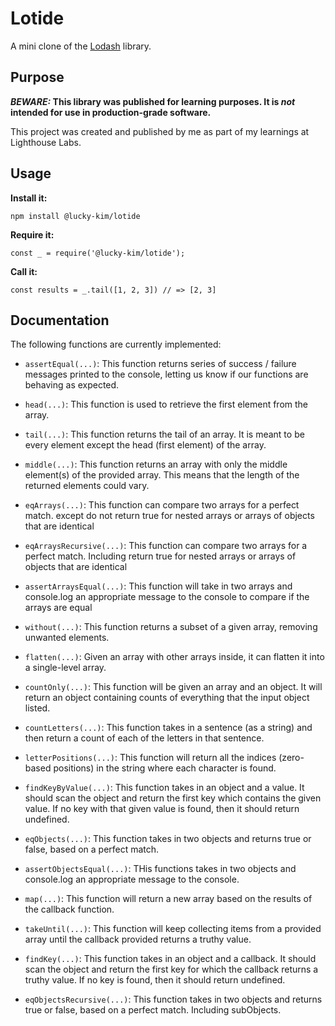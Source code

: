 # Lotide

A mini clone of the [Lodash](https://lodash.com) library.

## Purpose

**_BEWARE:_ This library was published for learning purposes. It is _not_ intended for use in production-grade software.**

This project was created and published by me as part of my learnings at Lighthouse Labs. 

## Usage

**Install it:**

`npm install @lucky-kim/lotide`

**Require it:**

`const _ = require('@lucky-kim/lotide');`

**Call it:**

`const results = _.tail([1, 2, 3]) // => [2, 3]`

## Documentation

The following functions are currently implemented:

* `assertEqual(...)`: This function returns series of success / failure messages printed to the console, letting us know if our functions are behaving as expected.

* `head(...)`: This function is used to retrieve the first element from the array.

* `tail(...)`: This function returns the tail of an array. It is meant to be every element except the head (first element) of the array.

* `middle(...)`: This function returns an array with only the middle element(s) of the provided array. This means that the length of the returned elements could vary.

* `eqArrays(...)`: This function  can compare two arrays for a perfect match. except do not return true for nested arrays or arrays of objects that are identical

* `eqArraysRecursive(...)`: This function  can compare two arrays for a perfect match. Including return true for nested arrays or arrays of objects that are identical

* `assertArraysEqual(...)`: This function will take in two arrays and console.log an appropriate message to the console to compare if the arrays are equal

* `without(...)`: This function returns a subset of a given array, removing unwanted elements.

* `flatten(...)`: Given an array with other arrays inside, it can flatten it into a single-level array.

* `countOnly(...)`: This function will be given an array and an object. It will return an object containing counts of everything that the input object listed.

* `countLetters(...)`: This function takes in a sentence (as a string) and then return a count of each of the letters in that sentence.

* `letterPositions(...)`: This function will return all the indices (zero-based positions) in the string where each character is found.

* `findKeyByValue(...)`: This function takes in an object and a value. It should scan the object and return the first key which contains the given value. If no key with that given value is found, then it should return undefined.

* `eqObjects(...)`: This function takes in two objects and returns true or false, based on a perfect match.

* `assertObjectsEqual(...)`: THis functions takes in two objects and console.log an appropriate message to the console.

* `map(...)`: This function will return a new array based on the results of the callback function.

* `takeUntil(...)`: This function will keep collecting items from a provided array until the callback provided returns a truthy value.

* `findKey(...)`: This function takes in an object and a callback. It should scan the object and return the first key for which the callback returns a truthy value. If no key is found, then it should return undefined.

* `eqObjectsRecursive(...)`: This function takes in two objects and returns true or false, based on a perfect match. Including subObjects.